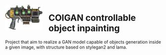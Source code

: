 <p>
<img align="left" width="120"  src="images/coilgun.png" style="margin-right:20px">
<h1> COIGAN controllable object inpainting</h1>
</p>

Project that aim to realize a GAN model capable of objects generation inside a given image, with structure based on stylegan2 and lama.
